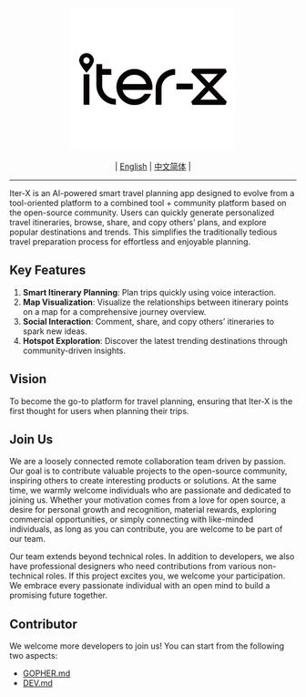 <div align="center">
  <img src="./docs/logo.png" alt="Logo" width="290" height="251" />
</div>

<div align="center">

| [English](https://github.com/Iter-X/Iter-X) | [中文简体](docs/README.zh-CN.md) |

</div>

---

Iter-X is an AI-powered smart travel planning app designed to evolve from a tool-oriented platform to a combined tool + community platform based on the open-source community. Users can quickly generate personalized travel itineraries, browse, share, and copy others’ plans, and explore popular destinations and trends. This simplifies the traditionally tedious travel preparation process for effortless and enjoyable planning.

## Key Features

1. **Smart Itinerary Planning**: Plan trips quickly using voice interaction.
2. **Map Visualization**: Visualize the relationships between itinerary points on a map for a comprehensive journey overview.
3. **Social Interaction**: Comment, share, and copy others’ itineraries to spark new ideas.
4. **Hotspot Exploration**: Discover the latest trending destinations through community-driven insights.

## Vision

To become the go-to platform for travel planning, ensuring that Iter-X is the first thought for users when planning their trips.

## Join Us

We are a loosely connected remote collaboration team driven by passion. Our goal is to contribute valuable projects to the open-source community, inspiring others to create interesting products or solutions. At the same time, we warmly welcome individuals who are passionate and dedicated to joining us. Whether your motivation comes from a love for open source, a desire for personal growth and recognition, material rewards, exploring commercial opportunities, or simply connecting with like-minded individuals, as long as you can contribute, you are welcome to be part of our team.

Our team extends beyond technical roles. In addition to developers, we also have professional designers who need contributions from various non-technical roles. If this project excites you, we welcome your participation. We embrace every passionate individual with an open mind to build a promising future together.

## Contributor

We welcome more developers to join us! You can start from the following two aspects:

* [GOPHER.md](docs/dev/GOPHER.md)
* [DEV.md](docs/dev/DEV.md)
